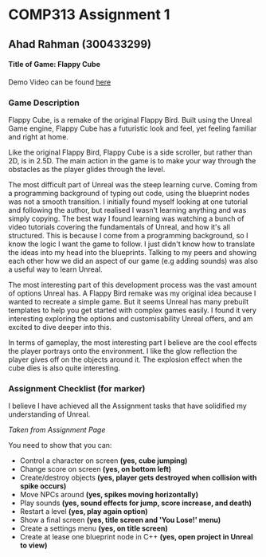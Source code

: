 # COMP313 Assignment 1
## Ahad Rahman (300433299)
#### Title of Game: Flappy Cube
Demo Video can be found [here](https://github.com/ahadrahman/COMP313Assignment1/blob/master/COMP313%20Demo.mp4)


### Game Description
Flappy Cube, is a remake of the original Flappy Bird. Built using the Unreal Game engine, Flappy Cube has a futuristic look and feel, yet feeling familiar and right at home.

Like the original Flappy Bird, Flappy Cube is a side scroller, but rather than 2D, is in 2.5D. The main action in the game is to make your way through the obstacles as the player glides through the level.

The most difficult part of Unreal was the steep learning curve. Coming from a programming background of typing out code, using the blueprint nodes was not a smooth transition. I initially found myself looking at one tutorial and following the author, but realised I wasn't learning anything and was simply copying. The best way I found learning was watching a bunch of video tutorials covering the fundamentals of Unreal, and how it's all structured. This is because I come from a programming background, so I know the logic I want the game to follow. I just didn't know how to translate the ideas into my head into the blueprints. Talking to my peers and showing each other how we did an aspect of our game (e.g adding sounds) was also a useful way to learn Unreal.

The most interesting part of this development process was the vast amount of options Unreal has. A Flappy Bird remake was my original idea because I wanted to recreate a simple game. But it seems Unreal has many prebuilt templates to help you get started with complex games easily. I found it very interesting exploring the options and customisability Unreal offers, and am excited to dive deeper into this.

In terms of gameplay, the most interesting part I believe are the cool effects the player portrays onto the environment. I like the glow reflection the player gives off on the objects around it. The explosion effect when the cube dies is also quite interesting.

### Assignment Checklist (for marker)
I believe I have achieved all the Assignment tasks that have solidified my understanding of Unreal.

*Taken from Assignment Page*

You need to show that you can: 
* Control a character on screen __(yes, cube jumping)__
* Change score on screen __(yes, on bottom left)__
* Create/destroy objects __(yes, player gets destroyed when collision with spike occurs)__
* Move NPCs around __(yes, spikes moving horizontally)__
* Play sounds __(yes, sound effects for jump, score increase, and death)__
* Restart a level __(yes, play again option)__
* Show a final screen __(yes, title screen and 'You Lose!' menu)__
* Create a settings menu __(yes, on title screen)__
* Create at lease one blueprint node in C++ __(yes, open project in Unreal to view)__